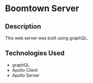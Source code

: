 # Boomtown Server

## Description
This web server was built using graphQL.

## Technologies Used
- graphQL
- Apollo Client
- Apollo Server